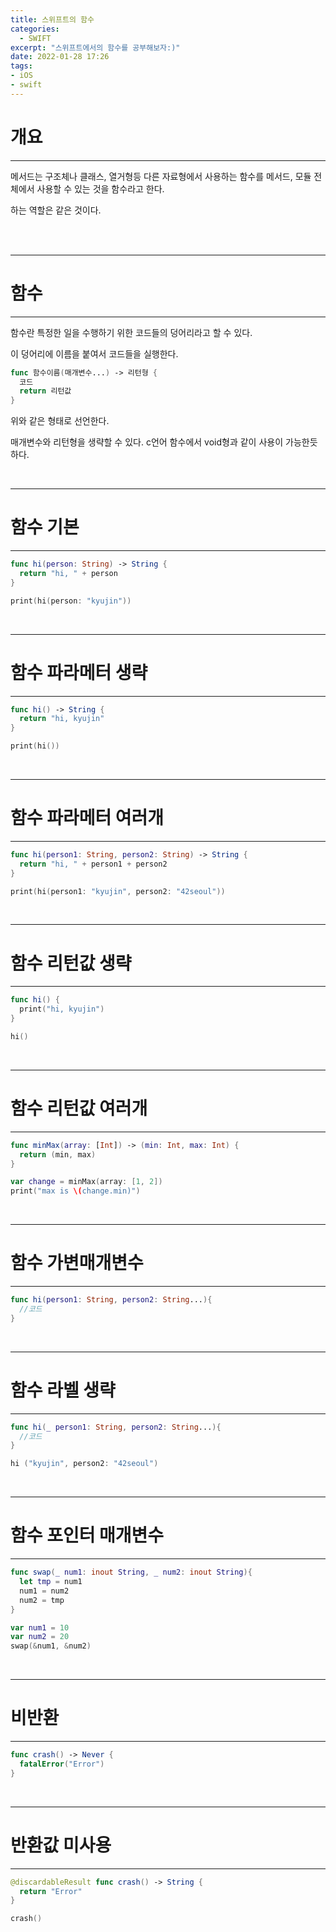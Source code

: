 ```yaml
---
title: 스위프트의 함수
categories:
  - SWIFT
excerpt: "스위프트에서의 함수를 공부해보자:)"
date: 2022-01-28 17:26
tags:
- iOS
- swift
---
```



# 개요

---

메서드는 구조체나 클래스, 열거형등 다른 자료형에서 사용하는 함수를 메서드, 모듈 전체에서 사용할 수 있는 것을 함수라고 한다.

하는 역할은 같은 것이다.

<br />
<br />

---

# 함수

---

함수란 특정한 일을 수행하기 위한 코드들의 덩어리라고 할 수 있다.

이 덩어리에 이름을 붙여서 코드들을 실행한다.

```swift
func 함수이름(매개변수...) -> 리턴형 {
  코드
  return 리턴값
}
```

위와 같은 형태로 선언한다.

매개변수와 리턴형을 생략할 수 있다. c언어 함수에서 void형과 같이 사용이 가능한듯하다.

<br />

---

# 함수 기본

---

```swift
func hi(person: String) -> String {
  return "hi, " + person
}

print(hi(person: "kyujin"))
```

<br />

---

# 함수 파라메터 생략

---

```swift
func hi() -> String {
  return "hi, kyujin"
}

print(hi())
```


<br />

---

# 함수 파라메터 여러개

---

```swift
func hi(person1: String, person2: String) -> String {
  return "hi, " + person1 + person2
}

print(hi(person1: "kyujin", person2: "42seoul"))
```


<br />

---

# 함수 리턴값 생략

---

```swift
func hi() {
  print("hi, kyujin")
}

hi()
```

<br />

---

# 함수 리턴값 여러개

---

```swift
func minMax(array: [Int]) -> (min: Int, max: Int) {
  return (min, max)
}

var change = minMax(array: [1, 2])
print("max is \(change.min)")
```

<br />

---

# 함수 가변매개변수

---

```swift
func hi(person1: String, person2: String...){
  //코드
}
```


<br />

---

# 함수 라벨 생략

---

```swift
func hi(_ person1: String, person2: String...){
  //코드
}

hi ("kyujin", person2: "42seoul")
```

<br />

---

# 함수 포인터 매개변수

---

```swift
func swap(_ num1: inout String, _ num2: inout String){
  let tmp = num1
  num1 = num2
  num2 = tmp
}

var num1 = 10
var num2 = 20
swap(&num1, &num2)
```

<br />

---

# 비반환 

---

```swift
func crash() -> Never {
  fatalError("Error")
}
```

<br />

---

# 반환값 미사용

---

```swift
@discardableResult func crash() -> String {
  return "Error"
}

crash()
```
